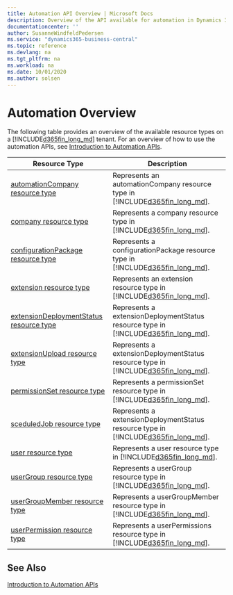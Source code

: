 ```yaml
---
title: Automation API Overview | Microsoft Docs
description: Overview of the API available for automation in Dynamics 365 Business Central.
documentationcenter: ''
author: SusanneWindfeldPedersen
ms.service: "dynamics365-business-central"
ms.topic: reference
ms.devlang: na
ms.tgt_pltfrm: na
ms.workload: na
ms.date: 10/01/2020
ms.author: solsen
---
```


# Automation Overview
The following table provides an overview of the available resource types on a [!INCLUDE[d365fin_long_md](../developer/includes/d365fin_long_md.md)] tenant. For an overview of how to use the automation APIs, see [Introduction to Automation APIs](itpro-introduction-to-automation-apis.md).


|Resource Type|Description|
|-------------|-----------|
|[automationCompany resource type](resources/dynamics_automationcompany.md)|Represents an automationCompany resource type in [!INCLUDE[d365fin_long_md](../developer/includes/d365fin_long_md.md)].|
|[company resource type](resources/dynamics_company.md)|Represents a company resource type in [!INCLUDE[d365fin_long_md](../developer/includes/d365fin_long_md.md)].|
|[configurationPackage resource type](resources/dynamics_configurationpackage.md)|Represents a configurationPackage resource type in [!INCLUDE[d365fin_long_md](../developer/includes/d365fin_long_md.md)].|
|[extension resource type](resources/dynamics_extension.md)|Represents an extension resource type in [!INCLUDE[d365fin_long_md](../developer/includes/d365fin_long_md.md)].|
|[extensionDeploymentStatus resource type](resources/dynamics_extensiondeploymentstatus.md)|Represents a extensionDeploymentStatus resource type in [!INCLUDE[d365fin_long_md](../developer/includes/d365fin_long_md.md)].|
|[extensionUpload resource type](resources/dynamics_extensionupload.md)|Represents a extensionDeploymentStatus resource type in [!INCLUDE[d365fin_long_md](../developer/includes/d365fin_long_md.md)].|
|[permissionSet resource type](resources/dynamics_permissionset.md)|Represents a permissionSet resource type in [!INCLUDE[d365fin_long_md](../developer/includes/d365fin_long_md.md)].|
|[sceduledJob resource type](resources/dynamics_scheduledjob.md)|Represents a extensionDeploymentStatus resource type in [!INCLUDE[d365fin_long_md](../developer/includes/d365fin_long_md.md)].|
|[user resource type](resources/dynamics_user.md)|Represents a user resource type in [!INCLUDE[d365fin_long_md](../developer/includes/d365fin_long_md.md)].|
|[userGroup resource type](resources/dynamics_usergroup.md)|Represents a userGroup resource type in [!INCLUDE[d365fin_long_md](../developer/includes/d365fin_long_md.md)].|
|[userGroupMember resource type](resources/dynamics_usergroupmember.md)|Represents a userGroupMember resource type in [!INCLUDE[d365fin_long_md](../developer/includes/d365fin_long_md.md)].|
|[userPermission resource type](resources/dynamics_userpermission.md)|Represents a userPermissions resource type in [!INCLUDE[d365fin_long_md](../developer/includes/d365fin_long_md.md)].|

## See Also

[Introduction to Automation APIs](itpro-introduction-to-automation-apis.md)  
